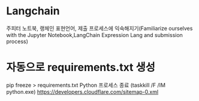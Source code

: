 # Langchain
주피터 노트북, 랭체인 표현언어, 제출 프로세스에 익숙해지기(Familiarize ourselves with the Jupyter Notebook,LangChain Expression Lang and submission process)

# 자동으로 requirements.txt 생성
pip freeze > requirements.txt
Python 프로세스 종료 (taskkill /F /IM python.exe)
https://developers.cloudflare.com/sitemap-0.xml